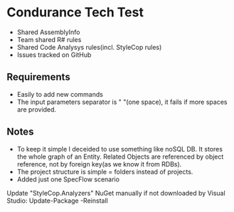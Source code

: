 # Condurance Tech Test

* Shared AssemblyInfo
* Team shared R# rules
* Shared Code Analysys rules(incl. StyleCop rules)
* Issues tracked on GitHub

## Requirements
* Easily to add new commands
* The input parameters separator is " "(one space), it fails if more spaces are provided.

## Notes
* To keep it simple I deceided to use something like noSQL DB. It stores the whole graph of an Entity. Related Objects are referenced by object reference, not by foreign key(as we know it from RDBs).
* The project structure is simple = folders instead of projects.
* Added just one SpecFlow scenario

Update "StyleCop.Analyzers" NuGet manually if not downloaded by Visual Studio: Update-Package -Reinstall